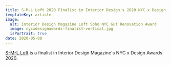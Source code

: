 ```yaml
---
title: S-M-L Loft 2020 Finalist in Interior Design's 2020 NYC x Design Awards
templateKey: article
image:
  alt: Interior Design Magazine Loft Soho NYC Gut Renovation Award
  image: nycxdesignawards-finalist-vertical.jpg
  isPortrait: true
date: 2020-05-08
---
```

[S-M-L Loft](https://bc-oa.com/projects/sml-loft/) is a finalist in Interior Design Magazine's NYC x Design Awards 2020.